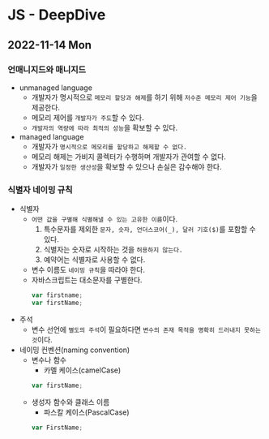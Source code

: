 # JS - DeepDive
## 2022-11-14 Mon

### 언매니지드와 매니지드

* unmanaged language
  * 개발자가 명시적으로 `메모리 할당과 해제`를 하기 위해 `저수준 메모리 제어 기능`을 제공한다.
  * 메모리 제어를 `개발자가 주도`할 수 있다.
  * `개발자의 역량에 따라 최적의 성능`을 확보할 수 있다.
* managed language
  * 개발자가 `명시적으로 메모리를 할당하고 해제할 수 없다.`
  * 메모리 해제는 가비지 콜렉터가 수행하며 개발자가 관여할 수 없다.
  * 개발자가 `일정한 생산성`을 확보할 수 있으나 손실은 감수해야 한다.

### 식별자 네이밍 규칙

* 식별자
  * `어떤 값을 구별해 식별해낼 수 있는 고유한 이름`이다.
    1. 특수문자를 제외한 `문자, 숫자, 언더스코어(_), 달러 기호($)`를 포함할 수 있다.
    2. 식별자는 숫자로 시작하는 것을 `허용하지 않는다.`
    3. 예약어는 식별자로 사용할 수 없다.
  * 변수 이름도 `네이밍 규칙`을 따라야 한다.
  * 자바스크립트는 대소문자를 구별한다.
    ```javascript
    var firstname;
    var firstName;
    ```
* 주석
  * 변수 선언에 `별도의 주석`이 필요하다면 `변수의 존재 목적을 명확히 드러내지 못하는 것`이다.
* 네이밍 컨벤션(naming convention)
  * 변수나 함수 
    * 카멜 케이스(camelCase)
    ```javascript
    var firstName;
    ```
  * 생성자 함수와 클래스 이름
    * 파스칼 케이스(PascalCase)
    ```javascript
    var FirstName;
    ```
 